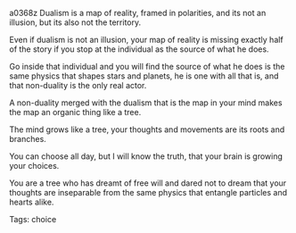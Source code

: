 a0368z
Dualism is a map of reality, framed in polarities, and its not an illusion, but its also not the territory.

Even if dualism is not an illusion, your map of reality is missing exactly half of the story if you stop at the individual as the source of what he does.

Go inside that individual and you will find the source of what he does is the same physics that shapes stars and planets, he is one with all that is, and that non-duality is the only real actor.

A non-duality merged with the dualism that is the map in your mind makes the map an organic thing like a tree.

The mind grows like a tree, your thoughts and movements are its roots and branches.

You can choose all day, but I will know the truth, that your brain is growing your choices.

You are a tree who has dreamt of free will and dared not to dream that your thoughts are inseparable from the same physics that entangle particles and hearts alike.



Tags:
  choice
